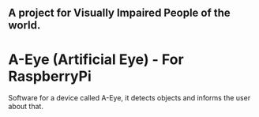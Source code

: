 ## A project for Visually Impaired People of the world.
# A-Eye (Artificial Eye) - For RaspberryPi
Software for a device called A-Eye, it detects objects and informs the user about that.
